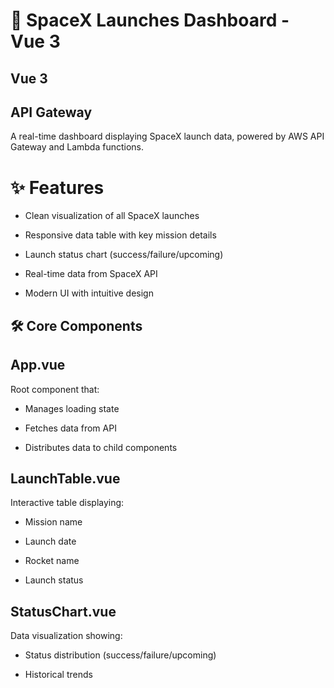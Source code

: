 # 🚀 SpaceX Launches Dashboard - Vue 3
## Vue 3
## API Gateway

A real-time dashboard displaying SpaceX launch data, powered by AWS API Gateway and Lambda functions.

# ✨ Features
- Clean visualization of all SpaceX launches

- Responsive data table with key mission details

- Launch status chart (success/failure/upcoming)

- Real-time data from SpaceX API

- Modern UI with intuitive design

## 🛠 Core Components
## App.vue
Root component that:

* Manages loading state

* Fetches data from API

* Distributes data to child components

## LaunchTable.vue
Interactive table displaying:

* Mission name

* Launch date

* Rocket name

* Launch status

## StatusChart.vue
Data visualization showing:

* Status distribution (success/failure/upcoming)

* Historical trends